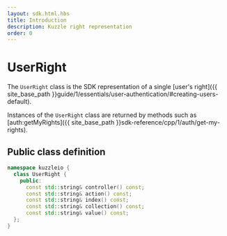 ```yaml
---
layout: sdk.html.hbs
title: Introduction
description: Kuzzle right representation
order: 0
---
```


# UserRight

The `UserRight` class is the SDK representation of a single [user's right]({{ site_base_path }}guide/1/essentials/user-authentication/#creating-users-default).

Instances of the `UserRight` class are returned by methods such as [auth:getMyRights]({{ site_base_path }}sdk-reference/cpp/1/auth/get-my-rights).

## Public class definition

```cpp
namespace kuzzleio {
  class UserRight {
    public:
      const std::string& controller() const;
      const std::string& action() const;
      const std::string& index() const;
      const std::string& collection() const;
      const std::string& value() const;
  };
}
```
